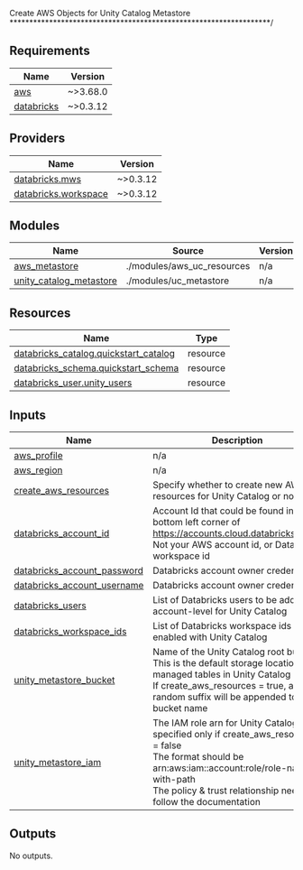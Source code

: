<!-- BEGIN_TF_DOCS -->
Create AWS Objects for Unity Catalog Metastore
******************************************************************/

## Requirements

| Name | Version |
|------|---------|
| <a name="requirement_aws"></a> [aws](#requirement\_aws) | ~>3.68.0 |
| <a name="requirement_databricks"></a> [databricks](#requirement\_databricks) | ~>0.3.12 |

## Providers

| Name | Version |
|------|---------|
| <a name="provider_databricks.mws"></a> [databricks.mws](#provider\_databricks.mws) | ~>0.3.12 |
| <a name="provider_databricks.workspace"></a> [databricks.workspace](#provider\_databricks.workspace) | ~>0.3.12 |

## Modules

| Name | Source | Version |
|------|--------|---------|
| <a name="module_aws_metastore"></a> [aws\_metastore](#module\_aws\_metastore) | ./modules/aws_uc_resources | n/a |
| <a name="module_unity_catalog_metastore"></a> [unity\_catalog\_metastore](#module\_unity\_catalog\_metastore) | ./modules/uc_metastore | n/a |

## Resources

| Name | Type |
|------|------|
| [databricks_catalog.quickstart_catalog](https://registry.terraform.io/providers/databrickslabs/databricks/latest/docs/resources/catalog) | resource |
| [databricks_schema.quickstart_schema](https://registry.terraform.io/providers/databrickslabs/databricks/latest/docs/resources/schema) | resource |
| [databricks_user.unity_users](https://registry.terraform.io/providers/databrickslabs/databricks/latest/docs/resources/user) | resource |

## Inputs

| Name | Description | Type | Default | Required |
|------|-------------|------|---------|:--------:|
| <a name="input_aws_profile"></a> [aws\_profile](#input\_aws\_profile) | n/a | `string` | n/a | yes |
| <a name="input_aws_region"></a> [aws\_region](#input\_aws\_region) | n/a | `string` | n/a | yes |
| <a name="input_create_aws_resources"></a> [create\_aws\_resources](#input\_create\_aws\_resources) | Specify whether to create new AWS resources for Unity Catalog or not. | `bool` | n/a | yes |
| <a name="input_databricks_account_id"></a> [databricks\_account\_id](#input\_databricks\_account\_id) | Account Id that could be found in the bottom left corner of https://accounts.cloud.databricks.com/. Not your AWS account id, or Databricks workspace id | `string` | n/a | yes |
| <a name="input_databricks_account_password"></a> [databricks\_account\_password](#input\_databricks\_account\_password) | Databricks account owner credentials | `string` | n/a | yes |
| <a name="input_databricks_account_username"></a> [databricks\_account\_username](#input\_databricks\_account\_username) | Databricks account owner credentials | `string` | n/a | yes |
| <a name="input_databricks_users"></a> [databricks\_users](#input\_databricks\_users) | List of Databricks users to be added at account-level for Unity Catalog | `list[string]` | n/a | yes |
| <a name="input_databricks_workspace_ids"></a> [databricks\_workspace\_ids](#input\_databricks\_workspace\_ids) | List of Databricks workspace ids to be enabled with Unity Catalog | `list[string]` | n/a | yes |
| <a name="input_unity_metastore_bucket"></a> [unity\_metastore\_bucket](#input\_unity\_metastore\_bucket) | Name of the Unity Catalog root bucket<br>  This is the default storage location for managed tables in Unity Catalog<br>  If create\_aws\_resources = true, a random suffix will be appended to the bucket name | `string` | n/a | yes |
| <a name="input_unity_metastore_iam"></a> [unity\_metastore\_iam](#input\_unity\_metastore\_iam) | The IAM role arn for Unity Catalog, specified only if create\_aws\_resources = false<br>  The format should be arn:aws:iam::account:role/role-name-with-path<br>  The policy & trust relationship needs to follow the documentation | `string` | `""` | no |

## Outputs

No outputs.
<!-- END_TF_DOCS -->